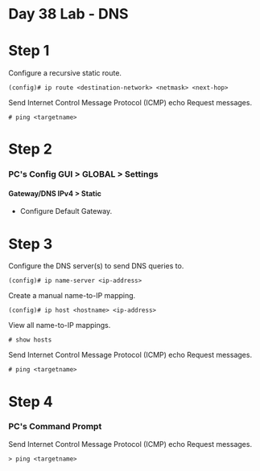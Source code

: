 # Day 38 Lab - DNS

# Step 1

Configure a recursive static route.

```
(config)# ip route <destination-network> <netmask> <next-hop>
```

Send Internet Control Message Protocol (ICMP) echo Request messages.

```
# ping <targetname>
```

# Step 2

### PC's Config GUI > GLOBAL > Settings

#### Gateway/DNS IPv4 > Static

- Configure Default Gateway.

# Step 3

Configure the DNS server(s) to send DNS queries to.

```
(config)# ip name-server <ip-address>
```

Create a manual name-to-IP mapping.

```
(config)# ip host <hostname> <ip-address>
```

View all name-to-IP mappings.

```
# show hosts
```

Send Internet Control Message Protocol (ICMP) echo Request messages. 

```
# ping <targetname>
```

# Step 4

### PC's Command Prompt

Send Internet Control Message Protocol (ICMP) echo Request messages.

```
> ping <targetname>
```
